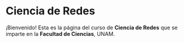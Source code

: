 # Ciencia de Redes

¡Bienvenido! Esta es la página del curso de **Ciencia de Redes** que se imparte en la **Facultad de Ciencias**, UNAM.